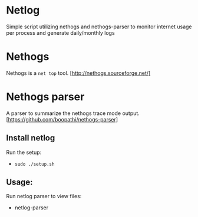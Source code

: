 # Netlog

Simple script utilizing nethogs and nethogs-parser to monitor internet usage per process and generate daily/monthly logs

# Nethogs

Nethogs is a `net top` tool. [http://nethogs.sourceforge.net/]

# Nethogs parser

A parser to summarize the nethogs trace mode output. [https://github.com/boopathi/nethogs-parser]

## Install netlog

Run the setup:
- `sudo ./setup.sh`

## Usage:

Run netlog parser to view files:
- netlog-parser

